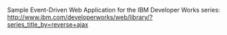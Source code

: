 Sample Event-Driven Web Application for the IBM Developer Works series:
http://www.ibm.com/developerworks/web/library/?series_title_by=reverse+ajax
